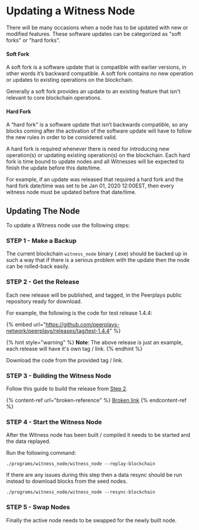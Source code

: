 # Updating a Witness Node

There will be many occasions when a node has to be updated with new or modified features. These software updates can be categorized as "soft forks" or "hard forks".&#x20;

#### Soft Fork

A soft fork is a software update that is compatible with earlier versions, in other words it’s backward compatible. A soft fork contains no new operation or updates to existing operations on the blockchain.

Generally a soft fork provides an update to an existing feature that isn't relevant to core blockchain operations.

#### Hard Fork

A “hard fork” is a software update that isn’t backwards compatible, so any blocks coming after the activation of the software update will have to follow the new rules in order to be considered valid.

A hard fork is required whenever there is need for introducing new operation(s) or updating existing operation(s) on the blockchain. Each hard fork is time bound to update nodes and all Witnesses will be expected to finish the update before this date/time.

For example, if an update was released that required a hard fork and the hard fork date/time was set to be Jan 01, 2020 12:00EST, then every witness node must be updated before that date/time.

## Updating The Node

To update a Witness node use the following steps:

### STEP 1 - Make a Backup

The current blockchain `witness_node` binary (.exe) should be backed up in such a way that if there is a serious problem with the update then the node can be rolled-back easily.

### STEP 2 - Get the Release

Each new release will be published, and tagged, in the Peerplays public repository ready for download.

For example, the following is the code for test release 1.4.4:

{% embed url="https://github.com/peerplays-network/peerplays/releases/tag/test-1.4.4" %}

{% hint style="warning" %}
**Note**: The above release is just an example, each release will have it's own tag / link.
{% endhint %}

Download the code from the provided tag / link.

### STEP 3 - Building the Witness Node

Follow this guide to build the release from [Step 2](broken-reference).

{% content-ref url="broken-reference" %}
[Broken link](broken-reference)
{% endcontent-ref %}

### STEP 4 - Start the Witness Node

After the Witness node has been built / compiled it needs to be started and the data replayed.

Run the following command:

```
./programs/witness_node/witness_node --replay-blockchain
```

If there are any issues during this step then a data resync should be run instead to download blocks from the seed nodes.

```
./programs/witness_node/witness_node --resync-blockchain
```

### STEP 5 - Swap Nodes

Finally the active node needs to be swapped for the newly built node.
